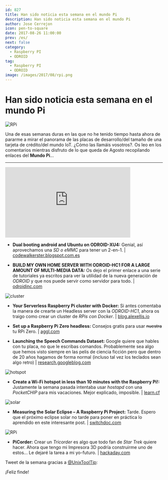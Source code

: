 ```yaml
---
id: 827
title: Han sido noticia esta semana en el mundo Pi
description: Han sido noticia esta semana en el mundo Pi
author: Jose Cerrejon
icon: pen-to-square
date: 2017-08-26 11:00:00
prev: /es/
next: false
category:
  - Raspberry PI
  - ODROID
tag:
  - Raspberry PI
  - ODROID
image: /images/2017/08/rpi.png
---
```


# Han sido noticia esta semana en el mundo Pi

![RPi](/images/2017/08/rpi.png)

Una de esas semanas duras en las que no he tenido tiempo hasta ahora de pararme a mirar el panorama de las placas de desarrollo/del tamaño de una tarjeta de crédito/del mundo IoT. ¿Cómo las llamáis vosotros?. Os leo en los comentarios mientras disfruto de lo que queda de Agosto recopilando enlaces del **Mundo Pi**...

- - -
<iframe width="400" height="225" src="https://www.youtube.com/embed/wbx4bDK9pCE?rel=0" frameborder="0" allowfullscreen></iframe>

* **Dual booting android and Ubuntu on ODROID-XU4:** Genial, así aprovechamos una *SD o eMMC* para tener un 2-en-1. | [codewalkerster.blogspot.com.es](https://codewalkerster.blogspot.com.es/2017/08/dual-booting-android-and-ubuntu-on.html)

* **BUILD MY OWN HOME SERVER WITH ODROID-HC1 FOR A LARGE AMOUNT OF MULTI-MEDIA DATA:** Os dejo el primer enlace a una serie de tutoriales ya escritos para ver la utilidad de la nueva generación de *ODROID* y que nos puede servir como servidor para todo. | [odroidinc.com](https://odroidinc.com/blogs/news/build-my-own-home-server-with-odroid-hc1-for-a-large-amount-of-multi-media-data1st-step)

![cluster](/images/2017/08/cluster.png)

* **Your Serverless Raspberry Pi cluster with Docker:** Si antes comentaba la manera de crearte un Headless server con la *ODROID-HC1*, ahora os traigo como crear un cluster de *RPis con Docker*.  | [blog.alexellis.io](https://blog.alexellis.io/your-serverless-raspberry-pi-cluster/)

* **Set up a Raspberry Pi Zero headless:** Consejos gratis para usar ~~nuestra~~ tu RPi Zero. | [aggl.com](https://www.gaggl.com/2017/08/set-up-a-raspberry-pi-zero-headless/)

* **Launching the Speech Commands Dataset:** Google quiere que hables con tu placa, no que le escribas comandos. Probablemente sea algo que hemos visto siempre en las pelis de ciencia ficción pero que dentro de 20 años hagamos de forma normal (incluso tal vez los teclados sean algo retro) | [research.googleblog.com](https://research.googleblog.com/2017/08/launching-speech-commands-dataset.html)

![hotspot](/images/2017/08/hotspot.png)

* **Create a Wi-Fi hotspot in less than 10 minutes with the Raspberry Pi!:** Justamente la semana pasada intentaba usar *hostapd* con una *PocketCHIP* para mis vacaciones. Mejor explicado, imposible. | [learn.cf](http://www.learn.cf/2017/08/create-wi-fi-hotspot-in-less-than-10.html)

![solar](/images/2017/08/solar.png)

* **Measuring the Solar Eclipse – A Raspberry Pi Project:** Tarde. Espero que el próximo eclipse solar no tarde para poner en práctica lo aprendido en este interesante post. | [switchdoc.com](http://www.switchdoc.com/2017/08/measuring-the-solar-eclipse-a-raspberry-pi-project/)

![RPi](/images/2017/08/rpi.png)

* **PiCorder:** Crear un *Tricorder* es algo que todo fan de *Star Trek* quiere hacer. Ahora que tengo mi Impresora 3D podría construirme uno de estos... Le dejaré la tarea a mi yo-futuro. | [hackaday.com](http://hackaday.com/2017/08/18/picorder-raspberry-pi-stands-in-for-stone-knives-and-bearskins/)

Tweet de la semana gracias a [@UnixToolTip](https://twitter.com/UnixToolTip):




¡Feliz finde!